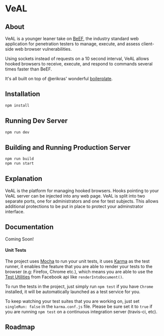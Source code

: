 # VeAL

## About

VeAL is a younger leaner take on [BeEF](http://beefproject.com/), the industry standard web application for penetration testers to manage, execute, and assess client-side web browser vulnerabilities.

Using sockets instead of requests on a 10 second interval, VeAL allows hooked browsers to receive, execute, and respond to commands several times faster than BeEF.

It's all built on top of @erikras' wonderful [boilerplate](https://github.com/erikras/react-redux-universal-hot-example).

## Installation

```bash
npm install
```

## Running Dev Server

```bash
npm run dev
```

## Building and Running Production Server

```bash
npm run build
npm run start
```

## Explanation

VeAL is the platform for managing hooked browsers. Hooks pointing to your VeAL server can be injected into any web page. VeAL is split into two separate ports, one for administrators and one for test subjects. This allows additional protections to be put in place to protect your adminstrator interface.


## Documentation
Coming Soon!


#### Unit Tests

The project uses [Mocha](https://mochajs.org/) to run your unit tests, it uses [Karma](http://karma-runner.github.io/0.13/index.html) as the test runner, it enables the feature that you are able to render your tests to the browser (e.g: Firefox, Chrome etc.), which means you are able to use the [Test Utilities](http://facebook.github.io/react/docs/test-utils.html) from Facebook api like `renderIntoDocument()`.

To run the tests in the project, just simply run `npm test` if you have `Chrome` installed, it will be automatically launched as a test service for you.

To keep watching your test suites that you are working on, just set `singleRun: false` in the `karma.conf.js` file. Please be sure set it to `true` if you are running `npm test` on a continuous integration server (travis-ci, etc).

## Roadmap 

